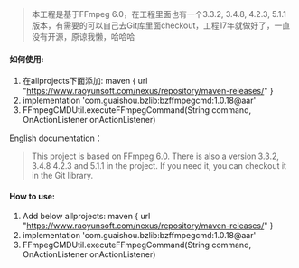 > 本工程是基于FFmpeg 6.0，在工程里面也有一个3.3.2, 3.4.8, 4.2.3, 5.1.1版本，有需要的可以自己去Git库里面checkout，工程17年就做好了，一直没有开源，原谅我懒，哈哈哈

#### 如何使用:

1. 在allprojects下面添加:  maven { url "https://www.raoyunsoft.com/nexus/repository/maven-releases/" }
2. implementation 'com.guaishou.bzlib:bzffmpegcmd:1.0.18@aar'
3. FFmpegCMDUtil.executeFFmpegCommand(String command, OnActionListener onActionListener)



English documentation：

> This project is based on FFmpeg 6.0. There is also a version 3.3.2, 3.4.8 4.2.3 and 5.1.1 in the project. If you need it, you can checkout it in the Git library.



#### How to use:

1. Add below allprojects:  maven { url "https://www.raoyunsoft.com/nexus/repository/maven-releases/" }
2. implementation 'com.guaishou.bzlib:bzffmpegcmd:1.0.18@aar'
3. FFmpegCMDUtil.executeFFmpegCommand(String command, OnActionListener onActionListener)

